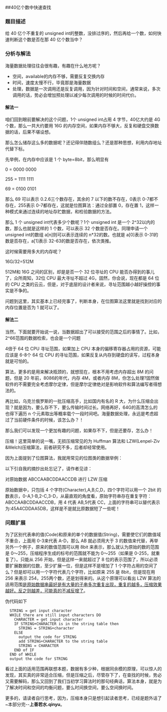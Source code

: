 
##40亿个数中快速查找


### 题目描述

给 40 亿个不重复的 unsigned int的整数，没排过序的，然后再给一个数，如何快速判断这个数是否在那 40 亿个数当中？

### 分析与解法

海量数据处理往往会很有趣，有趣在什么地方呢？

* 空间，available的内存不够，需要反复交换内存
* 时间，速度太慢不行，毕竟那是海量数据
* 处理，数据是一次调用还是反复调用，因为针对时间和空间，通常来说，多次调用的话，势必会增加预处理以减少每次调用的时候的时间代价。

#### 解法一

咱们回到眼前要解决的这个问题，1个 unsigned int占用 4 字节，40亿大约是 4G 个数，那么一共大约要用 16G 的内存空间，如果内存不够大，反复和硬盘交换数据的话，后果不堪设想。

那么怎么储存这么多的数据呢？还记得伴随数组么？还是那种思想，利用内存地址代替下标。

先举例，在内存中应该是 1 个 byte=8bit，那么明显有

0   = 0000 0000

255 = 1111 1111

69  = 0100 0101

那么 69 可以表示 0.2.6三个数存在，其余的 7 以下的数不存在，0表示 0-7都不存在，255表示 0-7都存在，这就是位图算法：通过全部置 0，存在置 1，这样一种模式来通过连续的地址存贮数据，和检验数据的方法。

那么 1 个 unsigned int代表多少个数呢？1个 unsigned int 是一个 2^32以内的数，那么也就是这样的 1 个数，可以表示 32 个数是否存在。同理申请一个 unsigned int的数组 a[n]则可以表示连续的 n*32的数。也就是 a[0]表示 0-31的数是否存在，a[1]表示 32-63的数是否存在，依次类推。

这时候需要用多大的内存呢？

16G/32=512M

512M和 16G 之间的区别，却是是否一个 32 位寻址的 CPU 能否办得到的事儿了，众所周知，32位 CPU 最大寻址不超过 4G，固然，你会说，现在都是 64 位的 CPU 之类的云云，但是，对于底层的设计者来说，寻址范围越小越好操控的事实是不争的。

问题到这里，其实基本上已经完事了，判断本身，在位图算法这里就是找到对应的内存位置是否为 1 就可以了。

#### 解法二

当然，下面就要开始说一说，当数据超出了可以接受的范围之后的事情了。比如， 2^66范围的数据检索，也会是一个问题

4倍于 64 位 CPU 寻址范围，如果加上 CPU 本身的偏移寄存器占用的资源，可能应该是 6-8个 64 位 CPU 的寻址范围，如果反复从内存到硬盘的读写，过程本身就是可怕的。

算法，更多的是用来解决瓶颈的，就想现在，根本不用考虑内存超出 8M 的问题，但是 20 年前，8086的年代，内存 4M，或者内存 8M，你怎么处理?固然做软件的不需要完全考虑摩尔定律，但是摩尔定律绝对是影响软件和算法编写者得想法的。

再比如，乌克兰俄罗斯的一批压缩高手，比如国内有名的 R 大，为什么压缩会出现？就是因为，要么存不下，要么传输时间过长。网络再好，64G的高清怎么的也得下遍历 n 个元素取出等概率载个一段时间吧。海量数据处理，永远是考虑超过了当前硬件条件的时候，该怎么办？！

那么我们可以发现一个更加有趣的问题，如果存不下，但是还要存，怎么办！

压缩！这里简单的说一嘴，无损压缩常见的为 Huffman 算法和 LZW(Lenpel-Ziv &Welch)压缩算法，前者研究不多，后者却经常使用。

因为上面提到了位图算法，我就用常见的位图类的数据举例：

以下引自我的摘抄出处忘记了，请作者见谅：

对原始数据 ABCCAABCDDAACCDB 进行 LZW 压缩

原始数据中，只包括 4 个字符(Character),A,B,C,D，四个字符可以用一个 2bit 的数表示，0-A,1-B,2-C,3-D，从最直观的角度看，原始字符串存在重复字符：ABCCAABCDDAACCDB，用 4 代表 AB,5代表 CC，上面的字符串可以替代表示为:45A4CDDAA5DB，这样是不是就比原数据短了一些呢！

### 问题扩展

为了区别代表串的值(Code)和原来的单个的数据值(String)，需要使它们的数值域不重合，上面用 0-3来代表 A-D，那么 AB 就必须用大于 3 的数值来代替，再举另外一个例子，原来的数值范围可以用 8bit 来表示，那么就认为原始的数的范围是 0～255，压缩程序生成的标号的范围就不能为 0～255（如果是 0-255，就重复了）。只能从 256 开始，但是这样一来就超过了 8 位的表示范围了，所以必须要扩展数据的位数，至少扩展一位，但是这样不是增加了 1 个字符占用的空间了么？但是却可以用一个字符代表几个字符，比如原来 255 是 8bit，但是现在用 256 来表示 254，255两个数，还是划得来的。从这个原理可以看出 LZW 算法的适用范围<u>是原始数据串最好是有大量的子串多次重复出现，重复的越多，压缩效果越好。反之则越差，可能真的不减反增了</u>。

伪代码如下
```
  STRING = get input character
  WHILE there are still input characters DO
    CHARACTER = get input character
    IF STRING+CHARACTER is in the string table then
      STRING = STRING+character
    ELSE
      output the code for STRING
      add STRING+CHARACTER to the string table
      STRING = CHARACTER
    END of IF
  END of WHILE
  output the code for STRING 
```

看过上面的适用范围再联想本题，数据有多少种，根据同余模的原理，可以惊人的发现，其实真的非常适合压缩，但是压缩之后，尽管存下了，在查找的时候，势必又需要解码，那么又回到了我们当初学习算法时的那句经典话，算法本身，就是为了解决时间和空间的均衡问题，要么时间换空间，要么空间换时间。

更多的，请读者自行思考，因为，压缩本身只是想引起读者思考，已经是题外话了~本部分完--__上善若水.qinyu__。
